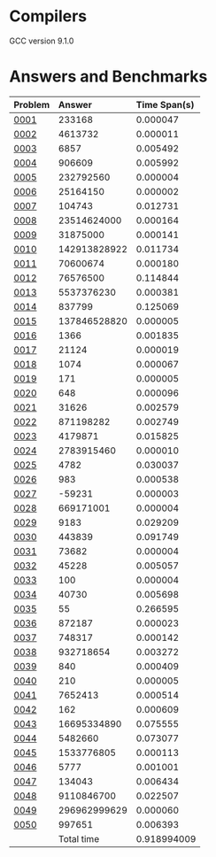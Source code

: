 # Compilers
 
 GCC version 9.1.0
 
# Answers and Benchmarks
|Problem|Answer|Time Span(s)|
|:---|:---|:---|
 | [0001](https://github.com/han190/Project-Euler-with-Modern-Fortran/blob/master/problems/euler_prob_0001.f90) |               233168 |   0.000047 | 
 | [0002](https://github.com/han190/Project-Euler-with-Modern-Fortran/blob/master/problems/euler_prob_0002.f90) |              4613732 |   0.000011 | 
 | [0003](https://github.com/han190/Project-Euler-with-Modern-Fortran/blob/master/problems/euler_prob_0003.f90) |                 6857 |   0.005492 | 
 | [0004](https://github.com/han190/Project-Euler-with-Modern-Fortran/blob/master/problems/euler_prob_0004.f90) |               906609 |   0.005992 | 
 | [0005](https://github.com/han190/Project-Euler-with-Modern-Fortran/blob/master/problems/euler_prob_0005.f90) |            232792560 |   0.000004 | 
 | [0006](https://github.com/han190/Project-Euler-with-Modern-Fortran/blob/master/problems/euler_prob_0006.f90) |             25164150 |   0.000002 | 
 | [0007](https://github.com/han190/Project-Euler-with-Modern-Fortran/blob/master/problems/euler_prob_0007.f90) |               104743 |   0.012731 | 
 | [0008](https://github.com/han190/Project-Euler-with-Modern-Fortran/blob/master/problems/euler_prob_0008.f90) |          23514624000 |   0.000164 | 
 | [0009](https://github.com/han190/Project-Euler-with-Modern-Fortran/blob/master/problems/euler_prob_0009.f90) |             31875000 |   0.000141 | 
 | [0010](https://github.com/han190/Project-Euler-with-Modern-Fortran/blob/master/problems/euler_prob_0010.f90) |         142913828922 |   0.011734 | 
 | [0011](https://github.com/han190/Project-Euler-with-Modern-Fortran/blob/master/problems/euler_prob_0011.f90) |             70600674 |   0.000180 | 
 | [0012](https://github.com/han190/Project-Euler-with-Modern-Fortran/blob/master/problems/euler_prob_0012.f90) |             76576500 |   0.114844 | 
 | [0013](https://github.com/han190/Project-Euler-with-Modern-Fortran/blob/master/problems/euler_prob_0013.f90) |           5537376230 |   0.000381 | 
 | [0014](https://github.com/han190/Project-Euler-with-Modern-Fortran/blob/master/problems/euler_prob_0014.f90) |               837799 |   0.125069 | 
 | [0015](https://github.com/han190/Project-Euler-with-Modern-Fortran/blob/master/problems/euler_prob_0015.f90) |         137846528820 |   0.000005 | 
 | [0016](https://github.com/han190/Project-Euler-with-Modern-Fortran/blob/master/problems/euler_prob_0016.f90) |                 1366 |   0.001835 | 
 | [0017](https://github.com/han190/Project-Euler-with-Modern-Fortran/blob/master/problems/euler_prob_0017.f90) |                21124 |   0.000019 | 
 | [0018](https://github.com/han190/Project-Euler-with-Modern-Fortran/blob/master/problems/euler_prob_0018.f90) |                 1074 |   0.000067 | 
 | [0019](https://github.com/han190/Project-Euler-with-Modern-Fortran/blob/master/problems/euler_prob_0019.f90) |                  171 |   0.000005 | 
 | [0020](https://github.com/han190/Project-Euler-with-Modern-Fortran/blob/master/problems/euler_prob_0020.f90) |                  648 |   0.000096 | 
 | [0021](https://github.com/han190/Project-Euler-with-Modern-Fortran/blob/master/problems/euler_prob_0021.f90) |                31626 |   0.002579 | 
 | [0022](https://github.com/han190/Project-Euler-with-Modern-Fortran/blob/master/problems/euler_prob_0022.f90) |            871198282 |   0.002749 | 
 | [0023](https://github.com/han190/Project-Euler-with-Modern-Fortran/blob/master/problems/euler_prob_0023.f90) |              4179871 |   0.015825 | 
 | [0024](https://github.com/han190/Project-Euler-with-Modern-Fortran/blob/master/problems/euler_prob_0024.f90) |           2783915460 |   0.000010 | 
 | [0025](https://github.com/han190/Project-Euler-with-Modern-Fortran/blob/master/problems/euler_prob_0025.f90) |                 4782 |   0.030037 | 
 | [0026](https://github.com/han190/Project-Euler-with-Modern-Fortran/blob/master/problems/euler_prob_0026.f90) |                  983 |   0.000538 | 
 | [0027](https://github.com/han190/Project-Euler-with-Modern-Fortran/blob/master/problems/euler_prob_0027.f90) |               -59231 |   0.000003 | 
 | [0028](https://github.com/han190/Project-Euler-with-Modern-Fortran/blob/master/problems/euler_prob_0028.f90) |            669171001 |   0.000004 | 
 | [0029](https://github.com/han190/Project-Euler-with-Modern-Fortran/blob/master/problems/euler_prob_0029.f90) |                 9183 |   0.029209 | 
 | [0030](https://github.com/han190/Project-Euler-with-Modern-Fortran/blob/master/problems/euler_prob_0030.f90) |               443839 |   0.091749 | 
 | [0031](https://github.com/han190/Project-Euler-with-Modern-Fortran/blob/master/problems/euler_prob_0031.f90) |                73682 |   0.000004 | 
 | [0032](https://github.com/han190/Project-Euler-with-Modern-Fortran/blob/master/problems/euler_prob_0032.f90) |                45228 |   0.005057 | 
 | [0033](https://github.com/han190/Project-Euler-with-Modern-Fortran/blob/master/problems/euler_prob_0033.f90) |                  100 |   0.000004 | 
 | [0034](https://github.com/han190/Project-Euler-with-Modern-Fortran/blob/master/problems/euler_prob_0034.f90) |                40730 |   0.005698 | 
 | [0035](https://github.com/han190/Project-Euler-with-Modern-Fortran/blob/master/problems/euler_prob_0035.f90) |                   55 |   0.266595 | 
 | [0036](https://github.com/han190/Project-Euler-with-Modern-Fortran/blob/master/problems/euler_prob_0036.f90) |               872187 |   0.000023 | 
 | [0037](https://github.com/han190/Project-Euler-with-Modern-Fortran/blob/master/problems/euler_prob_0037.f90) |               748317 |   0.000142 | 
 | [0038](https://github.com/han190/Project-Euler-with-Modern-Fortran/blob/master/problems/euler_prob_0038.f90) |            932718654 |   0.003272 | 
 | [0039](https://github.com/han190/Project-Euler-with-Modern-Fortran/blob/master/problems/euler_prob_0039.f90) |                  840 |   0.000409 | 
 | [0040](https://github.com/han190/Project-Euler-with-Modern-Fortran/blob/master/problems/euler_prob_0040.f90) |                  210 |   0.000005 | 
 | [0041](https://github.com/han190/Project-Euler-with-Modern-Fortran/blob/master/problems/euler_prob_0041.f90) |              7652413 |   0.000514 | 
 | [0042](https://github.com/han190/Project-Euler-with-Modern-Fortran/blob/master/problems/euler_prob_0042.f90) |                  162 |   0.000609 | 
 | [0043](https://github.com/han190/Project-Euler-with-Modern-Fortran/blob/master/problems/euler_prob_0043.f90) |          16695334890 |   0.075555 | 
 | [0044](https://github.com/han190/Project-Euler-with-Modern-Fortran/blob/master/problems/euler_prob_0044.f90) |              5482660 |   0.073077 | 
 | [0045](https://github.com/han190/Project-Euler-with-Modern-Fortran/blob/master/problems/euler_prob_0045.f90) |           1533776805 |   0.000113 | 
 | [0046](https://github.com/han190/Project-Euler-with-Modern-Fortran/blob/master/problems/euler_prob_0046.f90) |                 5777 |   0.001001 | 
 | [0047](https://github.com/han190/Project-Euler-with-Modern-Fortran/blob/master/problems/euler_prob_0047.f90) |               134043 |   0.006434 | 
 | [0048](https://github.com/han190/Project-Euler-with-Modern-Fortran/blob/master/problems/euler_prob_0048.f90) |           9110846700 |   0.022507 | 
 | [0049](https://github.com/han190/Project-Euler-with-Modern-Fortran/blob/master/problems/euler_prob_0049.f90) |         296962999629 |   0.000060 | 
 | [0050](https://github.com/han190/Project-Euler-with-Modern-Fortran/blob/master/problems/euler_prob_0050.f90) |               997651 |   0.006393 | 
  |  |  Total time  |   0.918994009      | 
